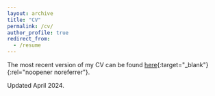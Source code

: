 ```yaml
---
layout: archive
title: "CV"
permalink: /cv/
author_profile: true
redirect_from:
  - /resume
---
```




The most recent version of my CV can be found [here](https://www.dropbox.com/scl/fi/expj69jdlcdeqi8er1u8i/Palmer_CV.pdf?rlkey=sm5ssnnn3mgau5ircyfxezerl&dl=0){:target="_blank"}{:rel="noopener noreferrer"}.


<!--<embed src="lexipalmer13.github.io/files/Palmer_CV.pdf" width="400" height="600" type='application/pdf'> -->

Updated April 2024.
